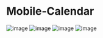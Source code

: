 # Mobile-Calendar
![image](https://github.com/think0507/Mobile-Calendar/assets/73361033/a536eb85-751e-4e7d-81b6-c6f78d444d62)
![image](https://github.com/think0507/Mobile-Calendar/assets/73361033/fe58918a-ea0a-467e-bde6-77654ae00cf1)
![image](https://github.com/think0507/Mobile-Calendar/assets/73361033/f179166c-0a61-4fa3-9c9e-52a4acb55a09)
![image](https://github.com/think0507/Mobile-Calendar/assets/73361033/13b0254c-e682-45e4-8151-5bc6a6a06e14)


